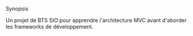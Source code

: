 Synopsis

Un projet de BTS SIO pour apprendre l'architecture MVC avant d'aborder les frameworks de développement.